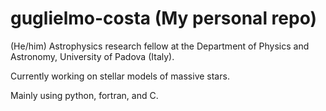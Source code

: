 # guglielmo-costa (My personal repo)
(He/him) Astrophysics research fellow at the Department of Physics and Astronomy, University of Padova (Italy).

Currently working on stellar models of massive stars.

Mainly using python, fortran, and C.


